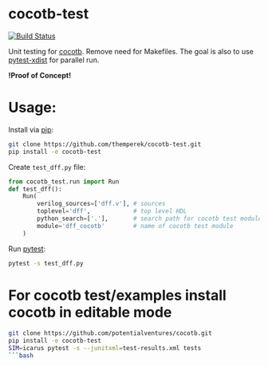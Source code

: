 # cocotb-test
[![Build Status](https://dev.azure.com/themperek/themperek/_apis/build/status/themperek.cocotb-test?branchName=master)](https://dev.azure.com/themperek/themperek/_build/latest?definitionId=2&branchName=master)

Unit testing for [cocotb](https://github.com/potentialventures/cocotb). Remove need for Makefiles. The goal is also to use [pytest-xdist](https://pypi.org/project/pytest-xdist/) for parallel run.

**!Proof of Concept!**

# Usage:

Install via [pip](https://pip.pypa.io/en/stable/user_guide/):
```bash
git clone https://github.com/themperek/cocotb-test.git
pip install -e cocotb-test
```

Create `test_dff.py` file:
```python
from cocotb_test.run import Run
def test_dff():
    Run(
        verilog_sources=['dff.v'], # sources
        toplevel='dff',            # top level HDL
        python_search=['.'],       # search path for cocotb test module
        module='dff_cocotb'        # name of cocotb test module
    )
```

Run [pytest](https://docs.pytest.org/en/latest/contents.html): 
```bash
pytest -s test_dff.py
```

# For cocotb test/examples install cocotb in editable mode  
```bash
git clone https://github.com/potentialventures/cocotb.git
pip install -e cocotb-test
SIM=icarus pytest -s --junitxml=test-results.xml tests
```bash
